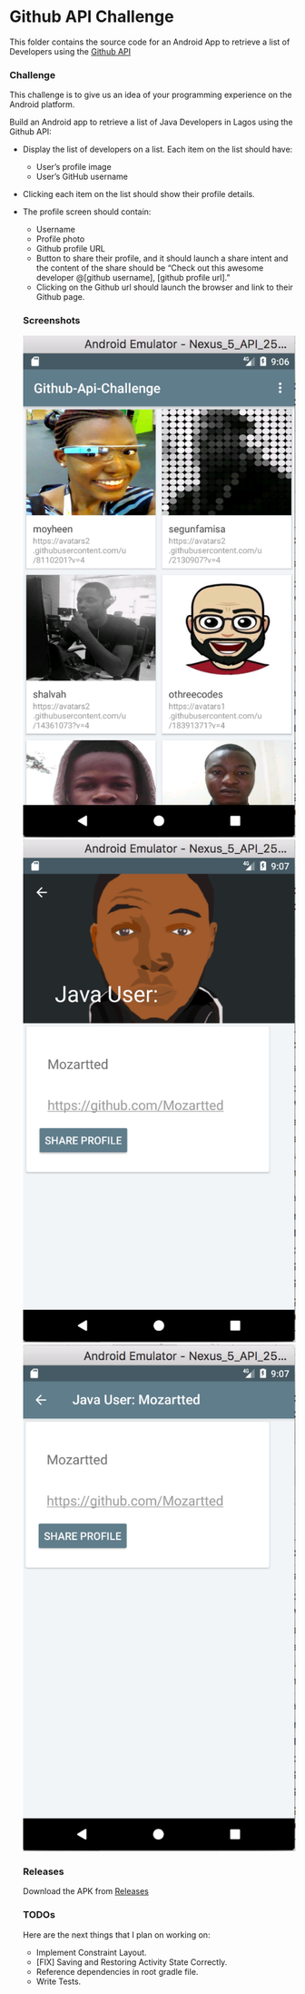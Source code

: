 # Github API Challenge

This folder contains the source code for an Android App to retrieve a list of Developers using the [Github API](https://developer.github.com/v3/search/#search-users)

### Challenge

This challenge is to give us an idea of your programming experience on the Android platform.

Build an Android app to retrieve a list of Java Developers in Lagos using the Github API:
* Display the list of developers on a list. Each item on the list should have:
  * User’s profile image
  * User’s GitHub username
* Clicking each item on the list should show their profile details.
* The profile screen should contain:
  * Username
  * Profile photo
  * Github profile URL
  * Button to share their profile, and it should launch a share intent and the content of the share should be “Check out this awesome developer @[github username], [github profile url].”
  * Clicking on the Github url should launch the browser and link to their Github page.
  
  
  ### Screenshots

  ![Grid View](app/src/main/res/drawable/ScreenShot1.png?raw=true "ScreenShot1") ![Detail View](app/src/main/res/drawable/ScreenShot2.png?raw=true "ScreenShot2") ![Detail View](app/src/main/res/drawable/ScreenShot3.png?raw=true "ScreenShot3")

  
  ### Releases
  
  Download the APK from [Releases](https://github.com/TheDancerCodes/Github-Api-Challenge/releases/)
  
  ### TODOs
  Here are the next things that I plan on working on:
  
  * Implement Constraint Layout.
  * [FIX] Saving and Restoring Activity State Correctly.
  * Reference dependencies in root gradle file.
  * Write Tests.
